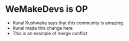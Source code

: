 # WeMakeDevs is OP

- Kunal Kushwaha says that this community is amazing.
- Kunal made this change here
- This is an example of merge conflict
